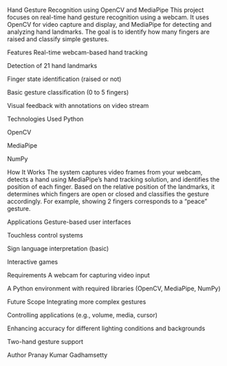 Hand Gesture Recognition using OpenCV and MediaPipe
This project focuses on real-time hand gesture recognition using a webcam. It uses OpenCV for video capture and display, and MediaPipe for detecting and analyzing hand landmarks. The goal is to identify how many fingers are raised and classify simple gestures.

Features
Real-time webcam-based hand tracking

Detection of 21 hand landmarks

Finger state identification (raised or not)

Basic gesture classification (0 to 5 fingers)

Visual feedback with annotations on video stream

Technologies Used
Python

OpenCV

MediaPipe

NumPy

How It Works
The system captures video frames from your webcam, detects a hand using MediaPipe’s hand tracking solution, and identifies the position of each finger. Based on the relative position of the landmarks, it determines which fingers are open or closed and classifies the gesture accordingly. For example, showing 2 fingers corresponds to a “peace” gesture.

Applications
Gesture-based user interfaces

Touchless control systems

Sign language interpretation (basic)

Interactive games

Requirements
A webcam for capturing video input

A Python environment with required libraries (OpenCV, MediaPipe, NumPy)

Future Scope
Integrating more complex gestures

Controlling applications (e.g., volume, media, cursor)

Enhancing accuracy for different lighting conditions and backgrounds

Two-hand gesture support

Author
Pranay Kumar Gadhamsetty
